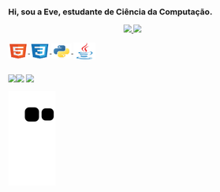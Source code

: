 ### Hi, sou a Eve, estudante de Ciência da Computação.

<div align="center">
  <a href="https://github.com/Evellyn-Pereira">
  <img height="180em" src="https://github-readme-stats.vercel.app/api?username=Evellyn-Pereira&show_icons=true&theme=dracula&include_all_commits=true&count_private=true"/>
  <img height="180em" src="https://github-readme-stats.vercel.app/api/top-langs/?username=Evellyn-Pereira&layout=compact&langs_count=7&theme=dracula"/>
</div>
<div style="display: inline_block"><br>
  <img align="center" alt="Evy-HTML" height="30" width="40" src="https://raw.githubusercontent.com/devicons/devicon/master/icons/html5/html5-original.svg">
  <img align="center" alt="Evy-CSS" height="30" width="40" src="https://raw.githubusercontent.com/devicons/devicon/master/icons/css3/css3-original.svg">
  <img align="center" alt="Evy-Python" height="30" width="40" src="https://raw.githubusercontent.com/devicons/devicon/master/icons/python/python-original.svg">
  <img align="center" alt="Evy-Java" height="35" width="45" src= "https://raw.githubusercontent.com/devicons/devicon/master/icons/java/java-original.svg">
</div>
  
  ##
 
<div> 
 <a href="https://discord.gg/evy#8243" target="_blank"><img src="https://discord.gg" 
  <a href = "mailto:evellyn.pleal@gmail.com"><img src="https://img.shields.io/badge/-Gmail-%23333?style=for-the-badge&logo=gmail&logoColor=white" target="_blank"></a>
  <a href="https://www.linkedin.com/in/evellyn-pereira-9a58b3193/" target="_blank"><img src="https://img.shields.io/badge/-LinkedIn-%230077B5?style=for-the-badge&logo=linkedin&logoColor=white" target="_blank"></a> 
 
  ![Snake animation](https://github.com/Evellyn-Pereira/Evellyn-Pereira/blob/output/github-contribution-grid-snake.svg)
 
</div>
